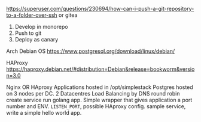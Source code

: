 https://superuser.com/questions/230694/how-can-i-push-a-git-repository-to-a-folder-over-ssh or gitea

1. Develop in monorepo
2. Push to git
3. Deploy as canary



Arch
Debian OS
https://www.postgresql.org/download/linux/debian/

HAProxy
https://haproxy.debian.net/#distribution=Debian&release=bookworm&version=3.0

Nginx OR HAproxy 
Applications hosted in /opt/simplestack
Postgres hosted on 3 nodes per DC. 
2 Datacentres
Load Balancing by DNS round robin
create service run golang app. Simple wrapper that gives application a port number and ENV. `LISTEN_PORT`, possible HAproxy config.
sample service, write a simple hello world app.
